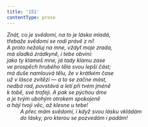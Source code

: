 ```yaml
---
title: '151'
contentType: prose
---
```


<section>

_Znát, co je svědomí, na to je láska mladá,  
třebaže svědomí se rodí právě z ní!  
A proto nežaluj na mne, vždyť moje zrada,  
má sladká zrádkyně, i tebe obviní:  
jako ty klameš mne, já tady klamu zase  
ve prospěch hrubého těla svou lepší část;  
má duše namlouvá tělu, že v krátkém čase  
už v lásce zvítězí — a to se začne mást,  
nedbá rad, povstává a letí při tvém jméně  
k tobě, své trofeji. A pak se pýchou dme  
a je tvým ubohým otrokem spokojeně  
a hájí tvoji věc, až klesne u tebe!  
         A přec mám svědomí, i když svou lásku vkládám  
         do lásky, pro kterou se pozvedám i padám!_

</section>
